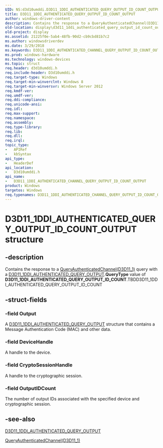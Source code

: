 ```yaml
---
UID: NS:d3d10umddi.D3D11_1DDI_AUTHENTICATED_QUERY_OUTPUT_ID_COUNT_OUTPUT
title: D3D11_1DDI_AUTHENTICATED_QUERY_OUTPUT_ID_COUNT_OUTPUT
author: windows-driver-content
description: Contains the response to a QueryAuthenticatedChannel(D3D11_1) query with a D3D11_1DDI_AUTHENTICATED_QUERY_OUTPUT.QueryType value of D3D11_1DDI_AUTHENTICATED_QUERY_OUTPUT_ID_COUNT.
old-location: display\d3d11_1ddi_authenticated_query_output_id_count_output.htm
old-project: display
ms.assetid: 21225f0e-5ab4-48fb-90d2-cb9cbd81b7c2
ms.author: windowsdriverdev
ms.date: 3/29/2018
ms.keywords: D3D11_1DDI_AUTHENTICATED_CHANNEL_QUERY_OUTPUT_ID_COUNT_OUTPUT, D3D11_1DDI_AUTHENTICATED_CHANNEL_QUERY_OUTPUT_ID_COUNT_OUTPUT structure [Display Devices], D3D11_1DDI_AUTHENTICATED_QUERY_OUTPUT_ID_COUNT_OUTPUT, D3D11_1DDI_AUTHENTICATED_QUERY_OUTPUT_ID_COUNT_OUTPUT structure [Display Devices], d3d10umddi/D3D11_1DDI_AUTHENTICATED_QUERY_OUTPUT_ID_COUNT_OUTPUT, display.d3d11_1ddi_authenticated_query_output_id_count_output
ms.prod: windows-hardware
ms.technology: windows-devices
ms.topic: struct
req.header: d3d10umddi.h
req.include-header: D3d10umddi.h
req.target-type: Windows
req.target-min-winverclnt: Windows 8
req.target-min-winversvr: Windows Server 2012
req.kmdf-ver: 
req.umdf-ver: 
req.ddi-compliance: 
req.unicode-ansi: 
req.idl: 
req.max-support: 
req.namespace: 
req.assembly: 
req.type-library: 
req.lib: 
req.dll: 
req.irql: 
topic_type:
-	APIRef
-	kbSyntax
api_type:
-	HeaderDef
api_location:
-	D3d10umddi.h
api_name:
-	D3D11_1DDI_AUTHENTICATED_CHANNEL_QUERY_OUTPUT_ID_COUNT_OUTPUT
product: Windows
targetos: Windows
req.typenames: D3D11_1DDI_AUTHENTICATED_CHANNEL_QUERY_OUTPUT_ID_COUNT_OUTPUT
---
```


# D3D11_1DDI_AUTHENTICATED_QUERY_OUTPUT_ID_COUNT_OUTPUT structure


## -description


Contains the response to a <a href="https://msdn.microsoft.com/bb152e3d-497f-4798-86cc-6f300e24a05c">QueryAuthenticatedChannel(D3D11_1)</a> query with a <a href="https://msdn.microsoft.com/library/windows/hardware/hh406401">D3D11_1DDI_AUTHENTICATED_QUERY_OUTPUT</a>.<b>QueryType</b> value of <b>D3D11_1DDI_AUTHENTICATED_QUERY_OUTPUT_ID_COUNT</b>.TBDD3D11_1DDI_AUTHENTICATED_QUERY_OUTPUT_ID_COUNT


## -struct-fields




### -field Output

A <a href="https://msdn.microsoft.com/library/windows/hardware/hh406401">D3D11_1DDI_AUTHENTICATED_QUERY_OUTPUT</a> structure that contains a Message Authentication Code (MAC) and other data.


### -field DeviceHandle

A handle to the device.




### -field CryptoSessionHandle

A handle to the cryptographic session.


### -field OutputIDCount

The number of output IDs associated with the specified device and cryptographic session.


## -see-also




<a href="https://msdn.microsoft.com/library/windows/hardware/hh406401">D3D11_1DDI_AUTHENTICATED_QUERY_OUTPUT</a>



<a href="https://msdn.microsoft.com/bb152e3d-497f-4798-86cc-6f300e24a05c">QueryAuthenticatedChannel(D3D11_1)</a>
 

 

